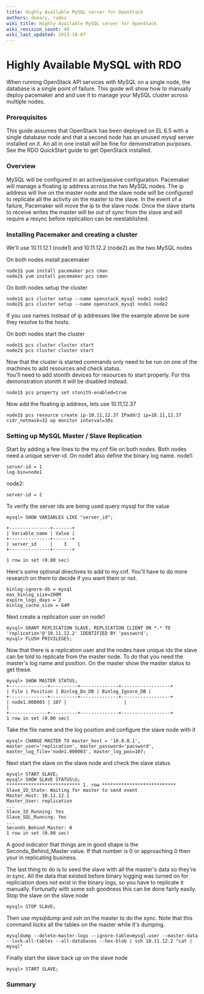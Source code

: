 ```yaml
---
title: Highly Available MySQL server for OpenStack
authors: dneary, radez
wiki_title: Highly Available MySQL server for OpenStack
wiki_revision_count: 40
wiki_last_updated: 2013-10-07
---
```


# Highly Available MySQL with RDO

When running OpenStack API services with MySQL on a single node, the database is a single point of failure. This guide will show how to manually deploy pacemaker and and use it to manage your MySQL cluster across multiple nodes.

### Prerequisites

This guide assumes that OpenStack has been deployed on EL 6.5 with a single database node and that a second node has an unused mysql server installed on it. An all in one install will be fine for demonstration purposes. See the RDO QuickStart guide to get OpenStack installed.

### Overview

MySQL will be configured in an active/passive configuration. Pacemaker will manage a floating ip address across the two MySQL nodes. The ip address will live on the master node and the slave node will be configured to replicate all the activity on the master to the slave. In the event of a failure, Pacemaker will move the ip to the slave node. Once the slave starts to receive writes the master will be out of sync from the slave and will require a resync before replication can be reestablished.

### Installing Pacemaker and creating a cluster

We'll use 10.11.12.1 (node1) and 10.11.12.2 (node2) as the two MySQL nodes

On both nodes install pacemaker

    node1$ yum install pacemaker pcs cman
    node2$ yum install pacemaker pcs cman

On both nodes setup the cluster

    node1$ pcs cluster setup --name openstack_mysql node1 node2
    node2$ pcs cluster setup --name openstack_mysql node1 node2

If you use names instead of ip addresses like the example above be sure they resolve to the hosts.

On both nodes start the cluster

    node1$ pcs cluster cluster start
    node2$ pcs cluster cluster start

Now that the cluster is started commands only need to be run on one of the machines to add resources and check status.</br> You'll need to add stonith devices for resources to start properly. For this demonstration stonith it will be disabled instead.

    node1$ pcs property set stonith-enabled=true

Now add the floating ip address, lets use 10.11,12.37

    node1$ pcs resource create ip-10.11,12.37 IPaddr2 ip=10.11,12.37 cidr_netmask=32 op monitor interval=30s

### Setting up MySQL Master / Slave Replication

Start by adding a few lines to the my.cnf file on both nodes. Both nodes need a unique server-id. On node1 also define the binary log name. node1:

    server-id = 1
    log-bin=node1

node2:

    server-id = 2

To verify the server ids are being used query mysql for the value

    mysql> SHOW VARIABLES LIKE "server_id";

    +---------------+-------+
    | Variable_name | Value |
    +---------------+-------+
    | server_id     |    3    |
    +---------------+-------+

    1 row in set (0.00 sec)

Here's some optional directives to add to my.cnf. You'll have to do more research on them to decide if you want them or not.

    binlog-ignore-db = mysql
    max_binlog_size=200M
    expire_logs_days = 2
    binlog_cache_size = 64M

Next create a replication user on node1

    mysql> GRANT REPLICATION SLAVE, REPLICATION CLIENT ON *.* TO 'replication'@'10.11.12.2' IDENTIFIED BY 'password';
    mysql> FLUSH PRIVILEGES;

Now that there is a replication user and the nodes have unique ids the slave can be told to replicate from the master node.
To do that you need the master's log name and position. On the master show the master status to get these.

    mysql> SHOW MASTER STATUS;
    +--------------+----------+--------------+------------------+
    | File | Position | Binlog_Do_DB | Binlog_Ignore_DB |
    +--------------+----------+--------------+------------------+
    | node1.000003 | 107 |                     |                             |
    +--------------+----------+--------------+------------------+
    1 row in set (0.00 sec)

Take the file name and the log position and configure the slave node with it

    mysql> CHANGE MASTER TO master_host = '10.0.0.1', master_user='replication', master_password='password', master_log_file='node1.000003', master_log_pos=107;

Next start the slave on the slave node and check the slave status

    mysql> START SLAVE;
    mysql> SHOW SLAVE STATUS\G;
    *************************** 1. row ***************************
    Slave_IO_State: Waiting for master to send event
    Master_Host: 10.11.12.1
    Master_User: replication
    ...
    Slave_IO_Running: Yes
    Slave_SQL_Running: Yes
    ...
    Seconds_Behind_Master: 0
    1 row in set (0.00 sec)

A good indicator that things are in good shape is the Seconds_Behind_Master value. If that number is 0 or approaching 0 then your in replicating business.

The last thing to do is to seed the slave with all the master's data so they're in sync. All the data that existed before binary logging was turned on for repliciation does not exist in the binary logs, so you have to replicate it manually. Fortunatly with some ssh goodness this can be done fairly easily. Stop the slave on the slave node

    mysql> STOP SLAVE;

Then use mysqldump and ssh on the master to do the sync. Note that this command locks all the tables on the master while it's dumping.

    mysqldump --delete-master-logs --ignore-table=mysql.user --master-data --lock-all-tables --all-databases --hex-blob | ssh 10.11.12.2 "cat | mysql"

Finally start the slave back up on the slave node

    mysql> START SLAVE;

### Summary
